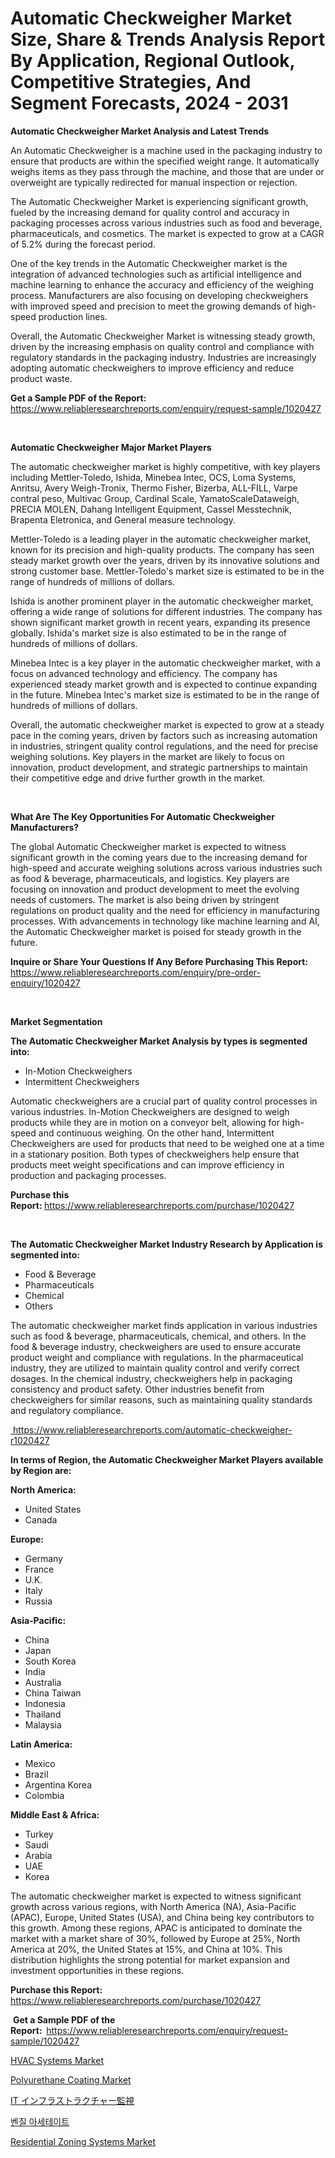 <p><h1>Automatic Checkweigher Market Size, Share & Trends Analysis Report By Application, Regional Outlook, Competitive Strategies, And Segment Forecasts, 2024 - 2031</h1></p><p><strong>Automatic Checkweigher Market Analysis and Latest Trends</strong></p>
<p><p>An Automatic Checkweigher is a machine used in the packaging industry to ensure that products are within the specified weight range. It automatically weighs items as they pass through the machine, and those that are under or overweight are typically redirected for manual inspection or rejection.</p><p>The Automatic Checkweigher Market is experiencing significant growth, fueled by the increasing demand for quality control and accuracy in packaging processes across various industries such as food and beverage, pharmaceuticals, and cosmetics. The market is expected to grow at a CAGR of 5.2% during the forecast period.</p><p>One of the key trends in the Automatic Checkweigher market is the integration of advanced technologies such as artificial intelligence and machine learning to enhance the accuracy and efficiency of the weighing process. Manufacturers are also focusing on developing checkweighers with improved speed and precision to meet the growing demands of high-speed production lines.</p><p>Overall, the Automatic Checkweigher Market is witnessing steady growth, driven by the increasing emphasis on quality control and compliance with regulatory standards in the packaging industry. Industries are increasingly adopting automatic checkweighers to improve efficiency and reduce product waste.</p></p>
<p><strong>Get a Sample PDF of the Report:&nbsp;</strong> <a href="https://www.reliableresearchreports.com/enquiry/request-sample/1020427">https://www.reliableresearchreports.com/enquiry/request-sample/1020427</a></p>
<p>&nbsp;</p>
<p><strong>Automatic Checkweigher Major Market Players</strong></p>
<p><p>The automatic checkweigher market is highly competitive, with key players including Mettler-Toledo, Ishida, Minebea Intec, OCS, Loma Systems, Anritsu, Avery Weigh-Tronix, Thermo Fisher, Bizerba, ALL-FILL, Varpe contral peso, Multivac Group, Cardinal Scale, YamatoScaleDataweigh, PRECIA MOLEN, Dahang Intelligent Equipment, Cassel Messtechnik, Brapenta Eletronica, and General measure technology.</p><p>Mettler-Toledo is a leading player in the automatic checkweigher market, known for its precision and high-quality products. The company has seen steady market growth over the years, driven by its innovative solutions and strong customer base. Mettler-Toledo's market size is estimated to be in the range of hundreds of millions of dollars.</p><p>Ishida is another prominent player in the automatic checkweigher market, offering a wide range of solutions for different industries. The company has shown significant market growth in recent years, expanding its presence globally. Ishida's market size is also estimated to be in the range of hundreds of millions of dollars.</p><p>Minebea Intec is a key player in the automatic checkweigher market, with a focus on advanced technology and efficiency. The company has experienced steady market growth and is expected to continue expanding in the future. Minebea Intec's market size is estimated to be in the range of hundreds of millions of dollars.</p><p>Overall, the automatic checkweigher market is expected to grow at a steady pace in the coming years, driven by factors such as increasing automation in industries, stringent quality control regulations, and the need for precise weighing solutions. Key players in the market are likely to focus on innovation, product development, and strategic partnerships to maintain their competitive edge and drive further growth in the market.</p></p>
<p>&nbsp;</p>
<p><strong>What Are The Key Opportunities For Automatic Checkweigher Manufacturers?</strong></p>
<p><p>The global Automatic Checkweigher market is expected to witness significant growth in the coming years due to the increasing demand for high-speed and accurate weighing solutions across various industries such as food & beverage, pharmaceuticals, and logistics. Key players are focusing on innovation and product development to meet the evolving needs of customers. The market is also being driven by stringent regulations on product quality and the need for efficiency in manufacturing processes. With advancements in technology like machine learning and AI, the Automatic Checkweigher market is poised for steady growth in the future.</p></p>
<p><strong>Inquire or Share Your Questions If Any Before Purchasing This Report:</strong> <a href="https://www.reliableresearchreports.com/enquiry/pre-order-enquiry/1020427">https://www.reliableresearchreports.com/enquiry/pre-order-enquiry/1020427</a></p>
<p>&nbsp;</p>
<p><strong>Market Segmentation</strong></p>
<p><strong>The Automatic Checkweigher Market Analysis by types is segmented into:</strong></p>
<p><ul><li>In-Motion Checkweighers</li><li>Intermittent Checkweighers</li></ul></p>
<p><p>Automatic checkweighers are a crucial part of quality control processes in various industries. In-Motion Checkweighers are designed to weigh products while they are in motion on a conveyor belt, allowing for high-speed and continuous weighing. On the other hand, Intermittent Checkweighers are used for products that need to be weighed one at a time in a stationary position. Both types of checkweighers help ensure that products meet weight specifications and can improve efficiency in production and packaging processes.</p></p>
<p><strong>Purchase this Report:&nbsp;</strong><a href="https://www.reliableresearchreports.com/purchase/1020427">https://www.reliableresearchreports.com/purchase/1020427</a></p>
<p>&nbsp;</p>
<p><strong>The Automatic Checkweigher Market Industry Research by Application is segmented into:</strong></p>
<p><ul><li>Food & Beverage</li><li>Pharmaceuticals</li><li>Chemical</li><li>Others</li></ul></p>
<p><p>The automatic checkweigher market finds application in various industries such as food & beverage, pharmaceuticals, chemical, and others. In the food & beverage industry, checkweighers are used to ensure accurate product weight and compliance with regulations. In the pharmaceutical industry, they are utilized to maintain quality control and verify correct dosages. In the chemical industry, checkweighers help in packaging consistency and product safety. Other industries benefit from checkweighers for similar reasons, such as maintaining quality standards and regulatory compliance.</p></p>
<p><a href="https://www.reliableresearchreports.com/automatic-checkweigher-r1020427">&nbsp;https://www.reliableresearchreports.com/automatic-checkweigher-r1020427</a></p>
<p><strong>In terms of Region, the Automatic Checkweigher Market Players available by Region are:</strong></p>
<p>
    <p> <strong> North America: </strong>
        <ul>
            <li>United States</li>
            <li>Canada</li>
        </ul>
        </p> 
    <p> <strong> Europe: </strong>
        <ul>
            <li>Germany</li>
            <li>France</li>
            <li>U.K.</li>
            <li>Italy</li>
            <li>Russia</li>
        </ul>
        </p> 
    <p> <strong> Asia-Pacific: </strong>
        <ul>
            <li>China</li>
            <li>Japan</li>
            <li>South Korea</li>
            <li>India</li>
            <li>Australia</li>
            <li>China Taiwan</li>
            <li>Indonesia</li>
            <li>Thailand</li>
            <li>Malaysia</li>
        </ul>
        </p> 
    <p> <strong> Latin America: </strong>
        <ul>
            <li>Mexico</li>
            <li>Brazil</li>
            <li>Argentina Korea</li>
            <li>Colombia</li>
        </ul>
        </p> 
    <p> <strong> Middle East & Africa: </strong>
        <ul>
            <li>Turkey</li>
            <li>Saudi</li>
            <li>Arabia</li>
            <li>UAE</li>
            <li>Korea</li>
        </ul>
    </p>
    </p>
<p><p>The automatic checkweigher market is expected to witness significant growth across various regions, with North America (NA), Asia-Pacific (APAC), Europe, United States (USA), and China being key contributors to this growth. Among these regions, APAC is anticipated to dominate the market with a market share of 30%, followed by Europe at 25%, North America at 20%, the United States at 15%, and China at 10%. This distribution highlights the strong potential for market expansion and investment opportunities in these regions.</p></p>
<p><strong>Purchase this Report: </strong><a href="https://www.reliableresearchreports.com/purchase/1020427">https://www.reliableresearchreports.com/purchase/1020427</a></p>
<p>&nbsp;<strong>Get a Sample PDF of the Report:&nbsp;&nbsp;</strong><a href="https://www.reliableresearchreports.com/enquiry/request-sample/1020427">https://www.reliableresearchreports.com/enquiry/request-sample/1020427</a></p>
<p><strong></strong></p>
<p><p><a href="https://github.com/yemakinde/Market-Research-Report-List-2/blob/main/hvac-systems-market.md">HVAC Systems Market</a></p><p><a href="https://issuu.com/reportprime-2/docs/polyurethane-coating-market-size-2030.pptx">Polyurethane Coating Market</a></p><p><a href="https://github.com/adcxff01450218/Market-Research-Report-List-1/blob/main/871424635497.md">IT インフラストラクチャー監視</a></p><p><a href="https://github.com/trmesnao7959541/Market-Research-Report-List-1/blob/main/119110432505.md">벤질 아세테이트</a></p><p><a href="https://github.com/jsmusil/Market-Research-Report-List-3/blob/main/residential-zoning-systems-market.md">Residential Zoning Systems Market</a></p></p>
